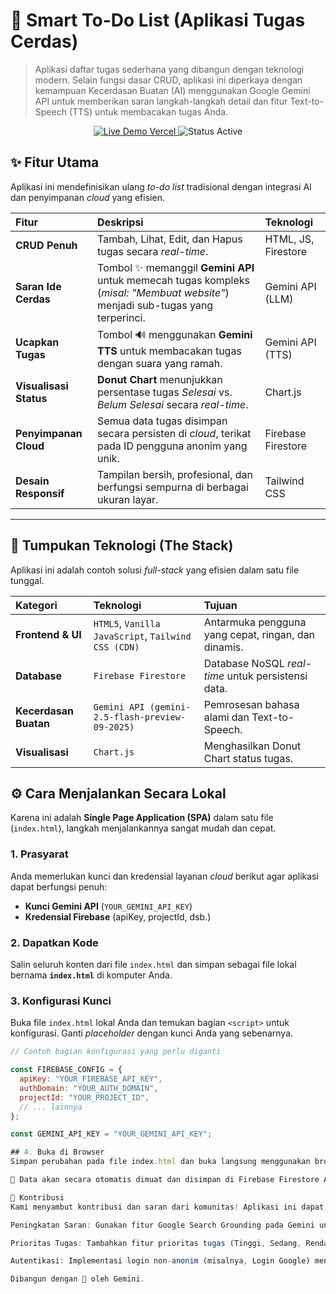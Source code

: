 # 🧠 Smart To-Do List (Aplikasi Tugas Cerdas)

> Aplikasi daftar tugas sederhana yang dibangun dengan teknologi modern. Selain fungsi dasar CRUD, aplikasi ini diperkaya dengan kemampuan Kecerdasan Buatan (AI) menggunakan Google Gemini API untuk memberikan saran langkah-langkah detail dan fitur Text-to-Speech (TTS) untuk membacakan tugas Anda.

<p align="center">
  <a href="https://agunggema-debug.github.io/smart-todo-list/">
    <img src="https://img.shields.io/badge/LIVE_DEMO-Lihat_Aplikasi-0077B6?style=for-the-badge&logo=vercel" alt="Live Demo Vercel" />
  </a>
  <img src="https://img.shields.io/badge/STATUS-Active-brightgreen?style=for-the-badge" alt="Status Active" />
</p>

## ✨ Fitur Utama

Aplikasi ini mendefinisikan ulang *to-do list* tradisional dengan integrasi AI dan penyimpanan *cloud* yang efisien.

| Fitur | Deskripsi | Teknologi |
| :--- | :--- | :--- |
| **CRUD Penuh** | Tambah, Lihat, Edit, dan Hapus tugas secara *real-time*. | HTML, JS, Firestore |
| **Saran Ide Cerdas** | Tombol ✨ memanggil **Gemini API** untuk memecah tugas kompleks (*misal: "Membuat website"*) menjadi sub-tugas yang terperinci. | Gemini API (LLM) |
| **Ucapkan Tugas** | Tombol 🔊 menggunakan **Gemini TTS** untuk membacakan tugas dengan suara yang ramah. | Gemini API (TTS) |
| **Visualisasi Status** | **Donut Chart** menunjukkan persentase tugas *Selesai* vs. *Belum Selesai* secara *real-time*. | Chart.js |
| **Penyimpanan Cloud** | Semua data tugas disimpan secara persisten di *cloud*, terikat pada ID pengguna anonim yang unik. | Firebase Firestore |
| **Desain Responsif** | Tampilan bersih, profesional, dan berfungsi sempurna di berbagai ukuran layar. | Tailwind CSS |

---

## 🚀 Tumpukan Teknologi (The Stack)

Aplikasi ini adalah contoh solusi *full-stack* yang efisien dalam satu file tunggal.

| Kategori | Teknologi | Tujuan |
| :--- | :--- | :--- |
| **Frontend & UI** | `HTML5`, `Vanilla JavaScript`, `Tailwind CSS (CDN)` | Antarmuka pengguna yang cepat, ringan, dan dinamis. |
| **Database** | `Firebase Firestore` | Database NoSQL *real-time* untuk persistensi data. |
| **Kecerdasan Buatan** | `Gemini API (gemini-2.5-flash-preview-09-2025)` | Pemrosesan bahasa alami dan Text-to-Speech. |
| **Visualisasi** | `Chart.js` | Menghasilkan Donut Chart status tugas. |

## ⚙️ Cara Menjalankan Secara Lokal

Karena ini adalah **Single Page Application (SPA)** dalam satu file (`index.html`), langkah menjalankannya sangat mudah dan cepat.

### 1. Prasyarat

Anda memerlukan kunci dan kredensial layanan *cloud* berikut agar aplikasi dapat berfungsi penuh:

* **Kunci Gemini API** (`YOUR_GEMINI_API_KEY`)
* **Kredensial Firebase** (apiKey, projectId, dsb.)

### 2. Dapatkan Kode

Salin seluruh konten dari file `index.html` dan simpan sebagai file lokal bernama **`index.html`** di komputer Anda.

### 3. Konfigurasi Kunci

Buka file `index.html` lokal Anda dan temukan bagian `<script>` untuk konfigurasi. Ganti *placeholder* dengan kunci Anda yang sebenarnya.

```javascript
// Contoh bagian konfigurasi yang perlu diganti

const FIREBASE_CONFIG = {
  apiKey: "YOUR_FIREBASE_API_KEY",
  authDomain: "YOUR_AUTH_DOMAIN",
  projectId: "YOUR_PROJECT_ID",
  // ... lainnya
};

const GEMINI_API_KEY = "YOUR_GEMINI_API_KEY";

## 4. Buka di Browser
Simpan perubahan pada file index.html dan buka langsung menggunakan browser modern apa pun (seperti Chrome, Firefox, atau Edge).

🚀 Data akan secara otomatis dimuat dan disimpan di Firebase Firestore Anda secara real-time.

🤝 Kontribusi
Kami menyambut kontribusi dan saran dari komunitas! Aplikasi ini dapat dikembangkan lebih lanjut dengan fitur-fitur berikut:

Peningkatan Saran: Gunakan fitur Google Search Grounding pada Gemini untuk memberikan saran berdasarkan konteks yang lebih luas (misalnya, jika tugas adalah "Beli bahan makanan", disarankan resep populer).

Prioritas Tugas: Tambahkan fitur prioritas tugas (Tinggi, Sedang, Rendah) dan implementasikan styling visual yang berbeda.

Autentikasi: Implementasi login non-anonim (misalnya, Login Google) menggunakan Firebase Auth untuk keamanan data yang lebih baik dan portabilitas data antar perangkat.

Dibangun dengan 💙 oleh Gemini.
